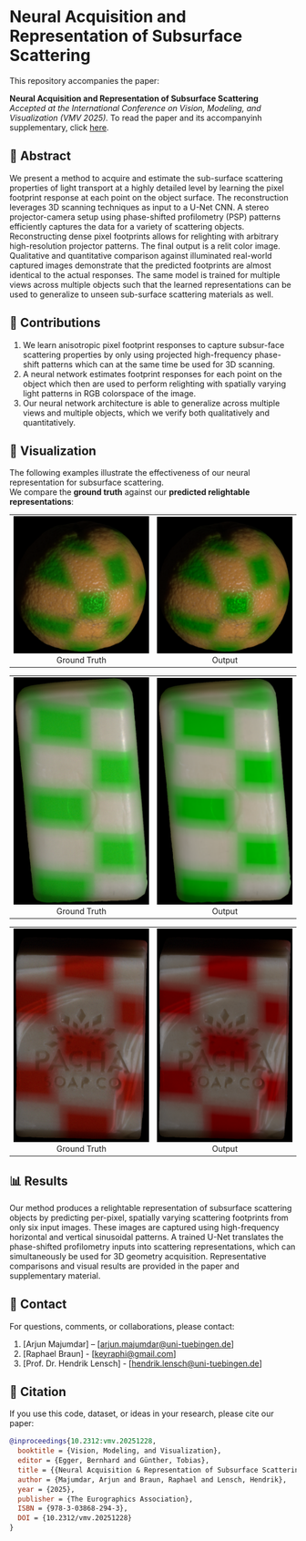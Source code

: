 # Neural Acquisition and Representation of Subsurface Scattering

This repository accompanies the paper:

**Neural Acquisition and Representation of Subsurface Scattering** <br>
_Accepted at the International Conference on Vision, Modeling, and Visualization (VMV 2025)._ To read the paper and its accompanyinh supplementary, click [here](https://diglib.eg.org/items/59de7dfe-5dd8-4e22-a553-94962ca09b97).

## 📖 Abstract
We present a method to acquire and estimate the sub-surface scattering properties of light transport at a highly detailed level by learning the pixel footprint response at each point on the object surface. The reconstruction leverages 3D scanning techniques as
input to a U-Net CNN. A stereo projector-camera setup using phase-shifted profilometry (PSP) patterns efficiently captures the data for a variety of scattering objects. Reconstructing dense pixel footprints allows for relighting with arbitrary high-resolution
projector patterns. The final output is a relit color image. Qualitative and quantitative comparison against illuminated real-world captured images demonstrate that the predicted footprints are almost identical to the actual responses. The same model
is trained for multiple views across multiple objects such that the learned representations can be used to generalize to unseen sub-surface scattering materials as well.


## 🧩 Contributions
1. We learn anisotropic pixel footprint responses to capture subsur-face scattering properties by only using projected high-frequency phase-shift patterns which can at the same time be used for 3D
scanning.
2. A neural network estimates footprint responses for each point on the object which then are used to perform relighting with spatially varying light patterns in RGB colorspace of the image.
3. Our neural network architecture is able to generalize across multiple views and multiple objects, which we verify both qualitatively and quantitatively.

## 🎨 Visualization  
The following examples illustrate the effectiveness of our neural representation for subsurface scattering.  
We compare the **ground truth** against our **predicted relightable representations**:  

<table>
  <tr>
    <td align="center">
      <img src="orange_backview_greenwhite_checkerboard_GT.png" alt="Ground Truth" width="300px"/><br/>
      Ground Truth
    </td>
    <td align="center">
      <img src="orange_backview_greenwhite_checkerboard_output.png" alt="Output" width="300px"/><br/>
      Output
    </td>
  </tr>
</table>

<table>
  <tr>
    <td align="center">
      <img src="soap_frontview_greenwhite_checkerboard_GT.png" alt="Ground Truth" width="300px"/><br/>
      Ground Truth
    </td>
    <td align="center">
      <img src="soap_frontview_greenwhite_checkerboard_output.png" alt="Output" width="300px"/><br/>
      Output
    </td>
  </tr>
</table>

<table>
  <tr>
    <td align="center">
      <img src="soappacha_frontview_redwhite_checker_GT.png" alt="Ground Truth" width="300px"/><br/>
      Ground Truth
    </td>
    <td align="center">
      <img src="soappacha_frontview_redwhite_checker_output.png" alt="Output" width="300px"/><br/>
      Output
    </td>
  </tr>
</table>


## 📊 Results
Our method produces a relightable representation of subsurface scattering objects by predicting per-pixel, spatially varying scattering footprints from only six input images. These images are captured using high-frequency horizontal and vertical sinusoidal patterns. A trained U-Net translates the phase-shifted profilometry inputs into scattering representations, which can simultaneously be used for 3D geometry acquisition.
Representative comparisons and visual results are provided in the paper and supplementary material.


## 📨 Contact
For questions, comments, or collaborations, please contact:
1. [Arjun Majumdar] – [arjun.majumdar@uni-tuebingen.de]
2. [Raphael Braun] - [keyraphi@gmail.com]
3. [Prof. Dr. Hendrik Lensch] - [hendrik.lensch@uni-tuebingen.de]


## 📑 Citation  

If you use this code, dataset, or ideas in your research, please cite our paper:  

```bibtex
@inproceedings{10.2312:vmv.20251228,
  booktitle = {Vision, Modeling, and Visualization},
  editor = {Egger, Bernhard and Günther, Tobias},
  title = {{Neural Acquisition & Representation of Subsurface Scattering}},
  author = {Majumdar, Arjun and Braun, Raphael and Lensch, Hendrik},
  year = {2025},
  publisher = {The Eurographics Association},
  ISBN = {978-3-03868-294-3},
  DOI = {10.2312/vmv.20251228}
}
```




